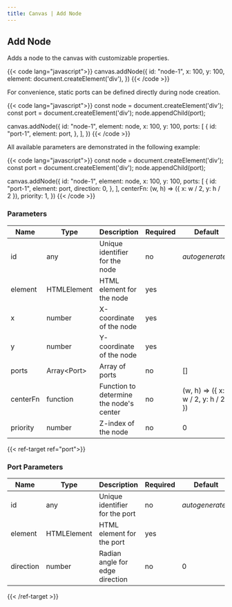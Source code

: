```yaml
---
title: Canvas | Add Node
---
```


## Add Node

Adds a node to the canvas with customizable properties.

{{< code lang="javascript">}}
canvas.addNode({
  id: "node-1",
  x: 100,
  y: 100,
  element: document.createElement('div'),
})
{{< /code >}}

For convenience, static ports can be defined directly during node creation.

{{< code lang="javascript">}}
const node = document.createElement('div');
const port = document.createElement('div');
node.appendChild(port);

canvas.addNode({
  id: "node-1",
  element: node,
  x: 100,
  y: 100,
  ports: [
    {
      id: "port-1",
      element: port,
    },
  ],
})
{{< /code >}}

All available parameters are demonstrated in the following example:

{{< code lang="javascript">}}
const node = document.createElement('div');
const port = document.createElement('div');
node.appendChild(port);

canvas.addNode({
  id: "node-1",
  element: node,
  x: 100,
  y: 100,
  ports: [
    {
      id: "port-1",
      element: port,
      direction: 0,
    },
  ],
  centerFn: (w, h) => ({ x: w / 2, y: h / 2 }),
  priority: 1,
})
{{< /code >}}

### Parameters

| Name     | Type                                       | Description                             | Required   | Default                            |
|----------|--------------------------------------------|-----------------------------------------|------------|------------------------------------|
| id       | any                                        | Unique identifier for the node          | no         | _autogenerated_                    |
| element  | HTMLElement                                | HTML element for the node               | yes        |                                    |
| x        | number                                     | X-coordinate of the node                | yes        |                                    |
| y        | number                                     | Y-coordinate of the node                | yes        |                                    |
| ports    | Array\<<span data-ref="port">Port</span>\> | Array of ports                          | no         | []                                 |
| centerFn | function                                   | Function to determine the node's center | no         | (w, h) => ({ x: w / 2, y: h / 2 }) |
| priority | number                                     | Z-index of the node                     | no         | 0                                  |

{{< ref-target ref="port">}}

### Port Parameters

| Name      | Type        | Description                        | Required | Default         |
|-----------|-------------|------------------------------------|----------|-----------------|
| id        | any         | Unique identifier for the port     | no       | _autogenerated_ |
| element   | HTMLElement | HTML element for the port          | yes      |                 |
| direction | number      | Radian angle for edge direction    | no       | 0               |

{{< /ref-target >}}
